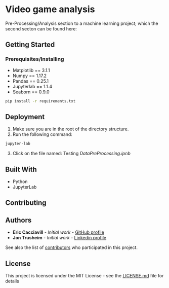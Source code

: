 # Video game analysis

Pre-Processing/Analysis section to a machine learning project; which the second secton can be found here:

## Getting Started

### Prerequisites/Installing
* Matplotlib == 3.1.1
* Numpy == 1.17.2
* Pandas == 0.25.1
* Jupyterlab == 1.1.4
* Seaborn == 0.9.0

```bash
pip install -r requirements.txt
```

## Deployment
1. Make sure you are in the root of the directory structure.
2. Run the following command:
```bash
jupyter-lab
```
3. Click on the file named: Testing *DataPreProcessing.ipnb*

## Built With
* Python
* JupyterLab
## Contributing

## Authors
* **Eric Cacciavill** - *Initial work* - [GitHub profile](https://github.com/EricCacciavillani)
* **Jon Trusheim** - *Initial work* - [Linkedin profile](http://tinyurl.com/y6828es3)

See also the list of [contributors](https://github.com/your/project/contributors) who participated in this project.

## License

This project is licensed under the MIT License - see the [LICENSE.md](LICENSE.md) file for details
